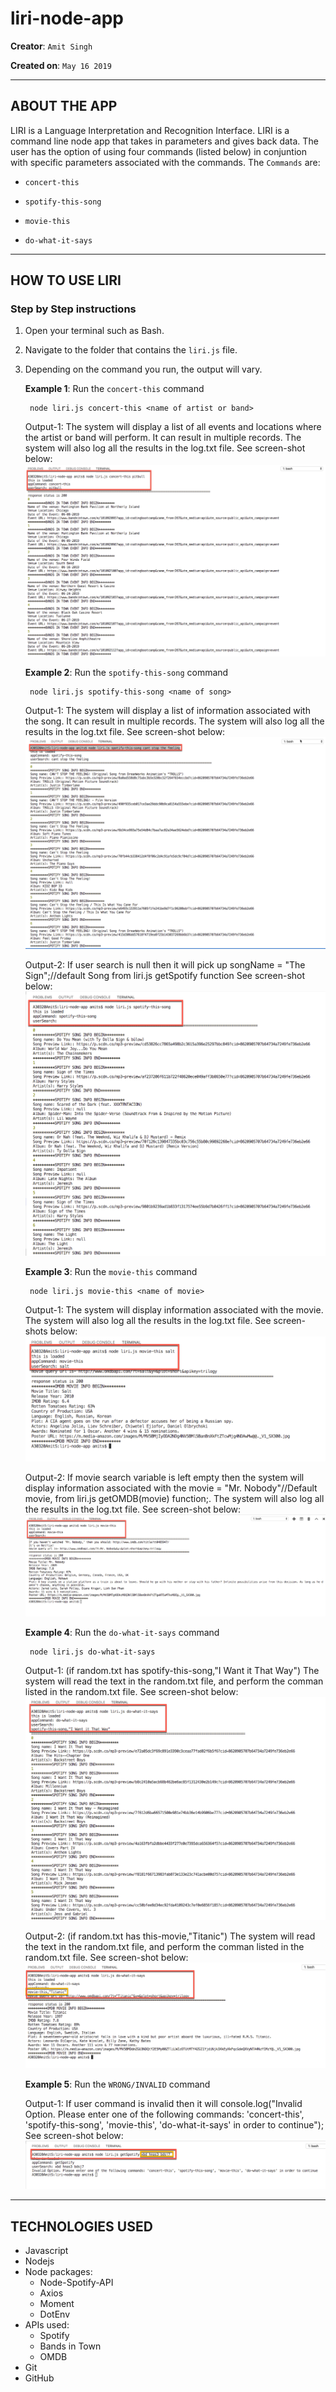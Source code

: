 # liri-node-app

**Creator**: `Amit Singh`

**Created on**: `May 16 2019`

- - -

## ABOUT THE APP
LIRI is a Language Interpretation and Recognition Interface. LIRI is a command line node app that takes in parameters and gives back data. The user has the option of using four commands (listed below) in conjuntion with specific parameters associated with the commands. The  `Commands` are:

   * `concert-this`

   * `spotify-this-song`

   * `movie-this`

   * `do-what-it-says`

- - -
## HOW TO USE LIRI
### **Step by Step instructions**

1. Open your terminal such as Bash.
2. Navigate to the folder that contains the `liri.js` file. 
3. Depending on the command you run, the output will vary. 

    **Example 1**: Run the `concert-this` command
    
        node liri.js concert-this <name of artist or band>
    
    Output-1: The system will display a list of all events and locations where the artist or band will perform. It can result in multiple records. The system will also log all the results in the log.txt file. 
    See screen-shot below:
    ![Results](/screenshots/concert_this_results.PNG)

    **Example 2**: Run the `spotify-this-song` command
    
        node liri.js spotify-this-song <name of song>
    
    Output-1: The system will display a list of information associated with the song. It can result in multiple records. The system will also log all the results in the log.txt file. 
    See screen-shot below:
    ![Results](/screenshots/spotify_this_results.PNG)
   
    Output-2: If user search is null then it will pick up songName = "The Sign";//default Song from  liri.js getSpotify function
    See screen-shot below:
    ![Results](/screenshots/spotify_this_user_serach_null_results.png)

    **Example 3**: Run the `movie-this` command
    
        node liri.js movie-this <name of movie>
    
    Output-1: The system will display information associated with the movie. The system will also log all the results in the log.txt file. See screen-shots below:
    ![Results](/screenshots/movie_this_results.PNG)
    
    Output-2: If movie search variable is left empty then the system will display information associated with the movie = "Mr. Nobody"//Default movie, from liri.js getOMDB(movie) function;. The system will also log all the results in the log.txt file. 
    See screen-shot below:
    ![Results](/screenshots/movie_this_user_search_null_results.PNG)


    **Example 4**: Run the `do-what-it-says` command
        
        node liri.js do-what-it-says
        
    Output-1: (if random.txt has spotify-this-song,"I Want it That Way") The system will read the text in the random.txt file, and perform the comman listed in the random.txt file. 
    See screen-shot below:
    ![Results](/screenshots/do_what_it_says_results_spotify_this_song.png)
    
    Output-2: (if random.txt has this-movie,"Titanic") The system will read the text in the random.txt file, and perform the comman listed in the random.txt file. 
    See screen-shot below:
    ![Results](/screenshots/do_what_it_says_results_movie_this.png)

    **Example 5**: Run the `WRONG/INVALID` command
    
    Output-1: If user command is invalid then it will console.log("Invalid Option. Please enter one of the following commands: 'concert-this', 'spotify-this-song', 'movie-this', 'do-what-it-says' in order to continue");
    See screen-shot below:
    ![Results](/screenshots/user_invalid_serach_results.png)

- - -

## TECHNOLOGIES USED
* Javascript
* Nodejs
* Node packages:
    * Node-Spotify-API
    * Axios
    * Moment
    * DotEnv
* APIs used:
    * Spotify
    * Bands in Town
    * OMDB
* Git
* GitHub